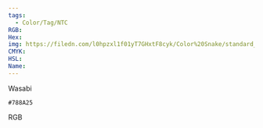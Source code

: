 ```yaml
---
tags:
  - Color/Tag/NTC
RGB:
Hex:
img: https://filedn.com/l0hpzxl1f01yT7GHxtF8cyk/Color%20Snake/standard_csv_to_svg//788A25.svg
CMYK:
HSL:
Name:
---
```

Wasabi
```palette
#788A25
```
RGB
